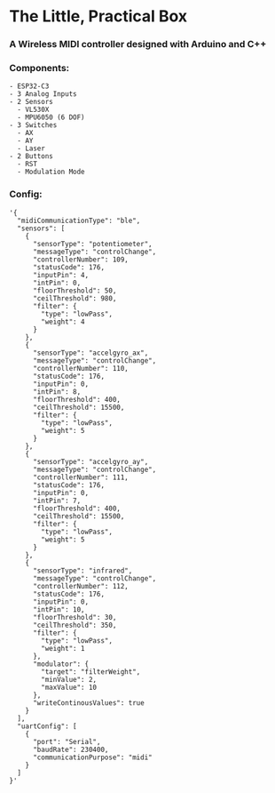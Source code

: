 # The Little, Practical Box
### A Wireless MIDI controller designed with Arduino and C++
### Components:
    - ESP32-C3
    - 3 Analog Inputs
    - 2 Sensors
      - VL530X
      - MPU6050 (6 DOF)
    - 3 Switches
      - AX
      - AY
      - Laser
    - 2 Buttons
      - RST
      - Modulation Mode
### Config:
```
'{
  "midiCommunicationType": "ble",
  "sensors": [
    {
      "sensorType": "potentiometer",
      "messageType": "controlChange",
      "controllerNumber": 109,
      "statusCode": 176,
      "inputPin": 4,
      "intPin": 0,
      "floorThreshold": 50,
      "ceilThreshold": 980,
      "filter": {
        "type": "lowPass",
        "weight": 4
      }
    },
    {
      "sensorType": "accelgyro_ax",
      "messageType": "controlChange",
      "controllerNumber": 110,
      "statusCode": 176,
      "inputPin": 0,
      "intPin": 8,
      "floorThreshold": 400,
      "ceilThreshold": 15500,
      "filter": {
        "type": "lowPass",
        "weight": 5
      }
    },
    {
      "sensorType": "accelgyro_ay",
      "messageType": "controlChange",
      "controllerNumber": 111,
      "statusCode": 176,
      "inputPin": 0,
      "intPin": 7,
      "floorThreshold": 400,
      "ceilThreshold": 15500,
      "filter": {
        "type": "lowPass",
        "weight": 5
      }
    },
    {
      "sensorType": "infrared",
      "messageType": "controlChange",
      "controllerNumber": 112,
      "statusCode": 176,
      "inputPin": 0,
      "intPin": 10,
      "floorThreshold": 30,
      "ceilThreshold": 350,
      "filter": {
        "type": "lowPass",
        "weight": 1
      },
      "modulator": {
        "target": "filterWeight",
        "minValue": 2,
        "maxValue": 10
      },
      "writeContinousValues": true
    }
  ],
  "uartConfig": [
    {
      "port": "Serial",
      "baudRate": 230400,
      "communicationPurpose": "midi"
    }
  ]
}'
```
